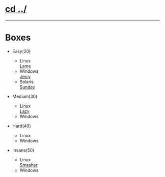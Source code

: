 # [cd ../](../../../index.md)

---

# Boxes
- Easy(20)
  - Linux  
  [Lame](lame/index.md)
  - Windows  
  [Jerry](jerry/index.md)
  - Solaris  
  [Sunday](sunday/index.md)

- Medium(30)
  - Linux  
  [Lazy](lazy/index.md)
  - Windows

- Hard(40)
  - Linux
  - Windows

- Insane(50)
  - Linux  
  [Smasher](smasher/index.md)
  - Windows
